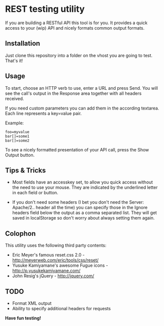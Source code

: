 REST testing utility
====================

If you are building a RESTful API this tool is for you.
It provides a quick access to your (wip) API and nicely formats common output formats.

Installation
------------

Just clone this repository into a folder on the vhost you are going to test.
That's it!

Usage
-----

To start, choose an HTTP verb to use, enter a URL and press Send. You will see
the call's output in the Response area together with all headers received.

If you need custom parameters you can add them in the according textarea.
Each line represents a key=value pair.

Example:

    foo=myvalue
    bar[]=some1
    bar[]=some2

To see a nicely formatted presentation of your API call, press the Show Output button.

Tips & Tricks
-------------

- Most fields have an accesskey set, to allow you quick access without the need to
  use your mouse. They are indicated by the underlined letter in each field or button.

- If you don't need some headers (I bet you don't need the Server: Apache/2..
  header all the time) you can specify those in the Ignore headers field below
  the output as a comma separated list. They will get saved in localStorage so don't worry about always setting them again.

Colophon
--------

This utility uses the following third party contents:

- Eric Meyer's famous reset.css 2.0 - http://meyerweb.com/eric/tools/css/reset/
- Yusuke Kamiyamane's awesome Fugue icons - http://p.yusukekamiyamane.com/
- John Resig's jQuery - http://jquery.com/

TODO
----

- Format XML output
- Ability to specify additional headers for requests

**Have fun testing!**
